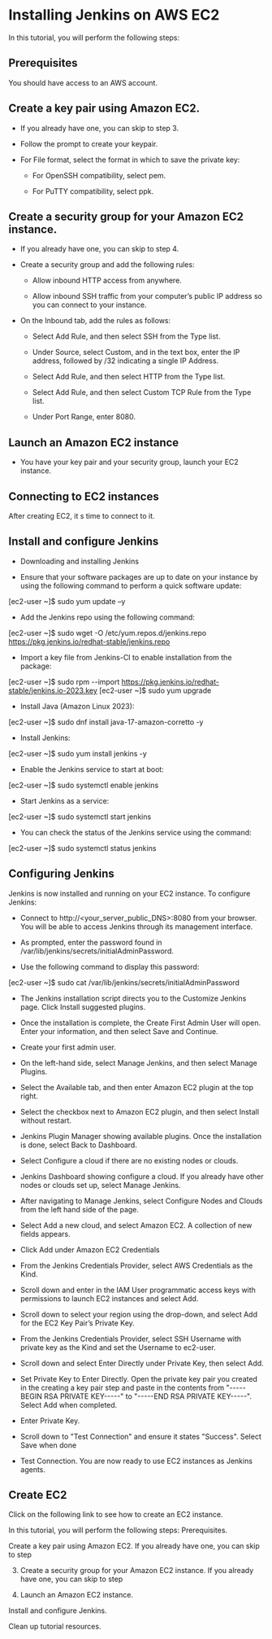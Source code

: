 # Installing Jenkins on AWS EC2

In this tutorial, you will perform the following steps:

## Prerequisites

You should have access to an AWS account. 


## Create a key pair using Amazon EC2. 

- If you already have one, you can skip to step 3.

- Follow the prompt to create your keypair. 

- For File format, select the format in which to save the private key: 

    - For OpenSSH compatibility, select pem.

    - For PuTTY compatibility, select ppk.


## Create a security group for your Amazon EC2 instance. 

- If you already have one, you can skip to step 4.

- Create a security group and add the following rules:

    - Allow inbound HTTP access from anywhere.

    - Allow inbound SSH traffic from your computer’s public IP address so you can connect to your instance.

- On the Inbound tab, add the rules as follows:

    - Select Add Rule, and then select SSH from the Type list.

    - Under Source, select Custom, and in the text box, enter the IP address, followed by /32 indicating a single IP Address. 

    - Select Add Rule, and then select HTTP from the Type list.

    - Select Add Rule, and then select Custom TCP Rule from the Type list.

    - Under Port Range, enter 8080.


## Launch an Amazon EC2 instance

- You have your key pair and your security group, launch your EC2 instance. 


## Connecting to EC2 instances

After creating EC2, it s time to connect to it. 


## Install and configure Jenkins

- Downloading and installing Jenkins

- Ensure that your software packages are up to date on your instance by using the following command to perform a quick software update:

[ec2-user ~]$ sudo yum update –y

- Add the Jenkins repo using the following command:

[ec2-user ~]$ sudo wget -O /etc/yum.repos.d/jenkins.repo \
    https://pkg.jenkins.io/redhat-stable/jenkins.repo

- Import a key file from Jenkins-CI to enable installation from the package:

[ec2-user ~]$ sudo rpm --import https://pkg.jenkins.io/redhat-stable/jenkins.io-2023.key
[ec2-user ~]$ sudo yum upgrade

- Install Java (Amazon Linux 2023):

[ec2-user ~]$ sudo dnf install java-17-amazon-corretto -y

- Install Jenkins:

[ec2-user ~]$ sudo yum install jenkins -y

- Enable the Jenkins service to start at boot:

[ec2-user ~]$ sudo systemctl enable jenkins

- Start Jenkins as a service:

[ec2-user ~]$ sudo systemctl start jenkins

- You can check the status of the Jenkins service using the command:

[ec2-user ~]$ sudo systemctl status jenkins


## Configuring Jenkins

Jenkins is now installed and running on your EC2 instance. To configure Jenkins:

- Connect to http://<your_server_public_DNS>:8080 from your browser. You will be able to access Jenkins through its management interface.

- As prompted, enter the password found in /var/lib/jenkins/secrets/initialAdminPassword.

- Use the following command to display this password:

[ec2-user ~]$ sudo cat /var/lib/jenkins/secrets/initialAdminPassword

- The Jenkins installation script directs you to the Customize Jenkins page. Click Install suggested plugins.

- Once the installation is complete, the Create First Admin User will open. Enter your information, and then select Save and Continue.

- Create your first admin user.

- On the left-hand side, select Manage Jenkins, and then select Manage Plugins.

- Select the Available tab, and then enter Amazon EC2 plugin at the top right.

- Select the checkbox next to Amazon EC2 plugin, and then select Install without restart.

- Jenkins Plugin Manager showing available plugins. Once the installation is done, select Back to Dashboard.

- Select Configure a cloud if there are no existing nodes or clouds.

- Jenkins Dashboard showing configure a cloud. If you already have other nodes or clouds set up, select Manage Jenkins.

- After navigating to Manage Jenkins, select Configure Nodes and Clouds from the left hand side of the page.

-   Select Add a new cloud, and select Amazon EC2. A collection of new fields appears.

- Click Add under Amazon EC2 Credentials

- From the Jenkins Credentials Provider, select AWS Credentials as the Kind.

- Scroll down and enter in the IAM User programmatic access keys with permissions to launch EC2 instances and select Add.

- Scroll down to select your region using the drop-down, and select Add for the EC2 Key Pair’s Private Key.

- From the Jenkins Credentials Provider, select SSH Username with private key as the Kind and set the Username to ec2-user.

- Scroll down and select Enter Directly under Private Key, then select Add.

- Set Private Key to Enter Directly. Open the private key pair you created in the creating a key pair step and paste in the contents from "-----BEGIN RSA PRIVATE KEY-----" to "-----END RSA PRIVATE KEY-----". Select Add when completed.

- Enter Private Key.

- Scroll down to "Test Connection" and ensure it states "Success". Select Save when done

- Test Connection. You are now ready to use EC2 instances as Jenkins agents.














## Create EC2

Click on the following link to see how to create an EC2 instance. 

In this tutorial, you will perform the following steps: 
Prerequisites. 

Create a key pair using Amazon EC2. If you already have one, you can skip to step 

3. Create a security group for your Amazon EC2 instance. If you already have one, you can skip to step 

4. Launch an Amazon EC2 instance. 

Install and configure Jenkins. 

Clean up tutorial resources.

## 